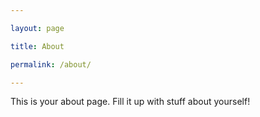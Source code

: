```yaml
---

layout: page

title: About

permalink: /about/

---
```

This is your about page. Fill it up with stuff about yourself!